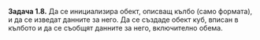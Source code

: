 **Задача 1.8.** Да се инициализира обект, описващ кълбо (само формата), и да се изведат данните за него. Да се създаде обект куб, вписан в кълбото и да се съобщят данните за него, включително обема.